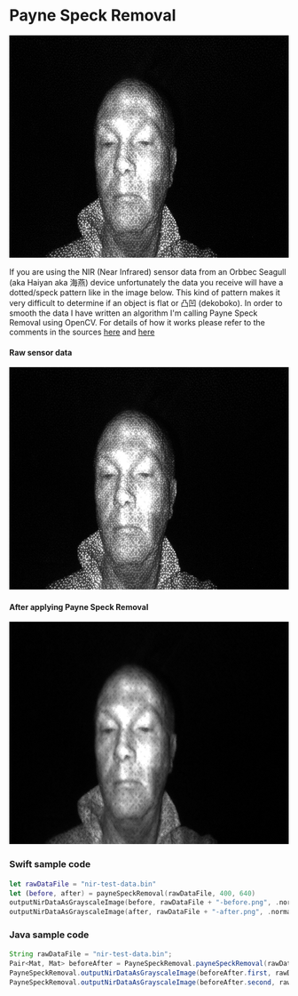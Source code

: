 # Payne Speck Removal

<img src="./speckremoval.gif" width="640" height="400" alt="Before Speck Removal"/>

If you are using the NIR (Near Infrared) sensor data from an Orbbec Seagull (aka Haiyan aka 海燕) device unfortunately the data you receive will have a dotted/speck pattern like in the image below. This kind of pattern makes it very difficult to determine if an object is flat or 凸凹 (dekoboko). In order to smooth the data I have written an algorithm I'm calling Payne Speck Removal using OpenCV. For details of how it works please refer to the comments in the sources <a href="./src/swift/PayneSpeckRemoval.swift">here</a> and <a href="./src/java/PayneSpeckRemoval.java">here</a>

#### Raw sensor data

<img src="./before-speckremoval.png" width="640" height="400" alt="Before Speck Removal"/>

#### After applying Payne Speck Removal

<img src="./after-speckremoval.png" width="640" height="400" alt="After Speck Removal"/>

### Swift sample code

```swift
let rawDataFile = "nir-test-data.bin"
let (before, after) = payneSpeckRemoval(rawDataFile, 400, 640)
outputNirDataAsGrayscaleImage(before, rawDataFile + "-before.png", .normalizeMinMax)
outputNirDataAsGrayscaleImage(after, rawDataFile + "-after.png", .normalizeMinMax)
```

### Java sample code

```java
String rawDataFile = "nir-test-data.bin";
Pair<Mat, Mat> beforeAfter = PayneSpeckRemoval.payneSpeckRemoval(rawDataFile, 400, 640);
PayneSpeckRemoval.outputNirDataAsGrayscaleImage(beforeAfter.first, rawDataFile + "-before.png", NormalizeMinMax);
PayneSpeckRemoval.outputNirDataAsGrayscaleImage(beforeAfter.second, rawDataFile + "-after.png", NormalizeMinMax);
```
